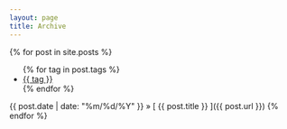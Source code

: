 ```yaml
---
layout: page
title: Archive
---
```


{% for post in site.posts %}
<ul class="tags">
  {% for tag in post.tags %}
    <li><a href="{{ site.baseurl }}tags.html#{{tag}}" class="tag">{{ tag }}</a></li>
  {% endfor %}
</ul>

<span>{{ post.date | date: "%m/%d/%Y" }}</span> &raquo; [ {{ post.title }} ]({{ post.url }})
{% endfor %}
